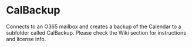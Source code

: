 
# CalBackup
Connects to an O365 mailbox and creates a backup of the Calendar to a subfolder called CalBackup.
Please check the Wiki section for instructions and license info.
